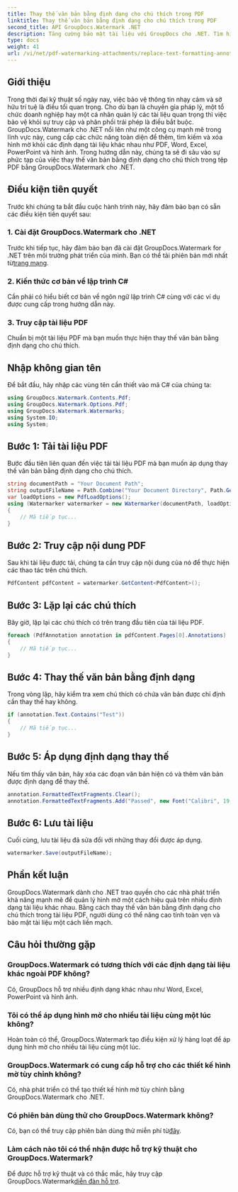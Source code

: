 ```yaml
---
title: Thay thế văn bản bằng định dạng cho chú thích trong PDF
linktitle: Thay thế văn bản bằng định dạng cho chú thích trong PDF
second_title: API GroupDocs.Watermark .NET
description: Tăng cường bảo mật tài liệu với GroupDocs cho .NET. Tìm hiểu cách thay thế văn bản bằng định dạng cho chú thích trong tệp PDF một cách dễ dàng.
type: docs
weight: 41
url: /vi/net/pdf-watermarking-attachments/replace-text-formatting-annotation-pdf/
---
```

## Giới thiệu
Trong thời đại kỹ thuật số ngày nay, việc bảo vệ thông tin nhạy cảm và sở hữu trí tuệ là điều tối quan trọng. Cho dù bạn là chuyên gia pháp lý, một tổ chức doanh nghiệp hay một cá nhân quản lý các tài liệu quan trọng thì việc bảo vệ khỏi sự truy cập và phân phối trái phép là điều bắt buộc. GroupDocs.Watermark cho .NET nổi lên như một công cụ mạnh mẽ trong lĩnh vực này, cung cấp các chức năng toàn diện để thêm, tìm kiếm và xóa hình mờ khỏi các định dạng tài liệu khác nhau như PDF, Word, Excel, PowerPoint và hình ảnh. Trong hướng dẫn này, chúng ta sẽ đi sâu vào sự phức tạp của việc thay thế văn bản bằng định dạng cho chú thích trong tệp PDF bằng GroupDocs.Watermark cho .NET.
## Điều kiện tiên quyết
Trước khi chúng ta bắt đầu cuộc hành trình này, hãy đảm bảo bạn có sẵn các điều kiện tiên quyết sau:
### 1. Cài đặt GroupDocs.Watermark cho .NET
 Trước khi tiếp tục, hãy đảm bảo bạn đã cài đặt GroupDocs.Watermark for .NET trên môi trường phát triển của mình. Bạn có thể tải phiên bản mới nhất từ[trang mạng](https://releases.groupdocs.com/Watermark/net/).
### 2. Kiến thức cơ bản về lập trình C#
Cần phải có hiểu biết cơ bản về ngôn ngữ lập trình C# cùng với các ví dụ được cung cấp trong hướng dẫn này.
### 3. Truy cập tài liệu PDF
Chuẩn bị một tài liệu PDF mà bạn muốn thực hiện thay thế văn bản bằng định dạng cho chú thích.

## Nhập không gian tên
Để bắt đầu, hãy nhập các vùng tên cần thiết vào mã C# của chúng ta:
```csharp
using GroupDocs.Watermark.Contents.Pdf;
using GroupDocs.Watermark.Options.Pdf;
using GroupDocs.Watermark.Watermarks;
using System.IO;
using System;
```
## Bước 1: Tải tài liệu PDF
Bước đầu tiên liên quan đến việc tải tài liệu PDF mà bạn muốn áp dụng thay thế văn bản bằng định dạng cho chú thích.
```csharp
string documentPath = "Your Document Path";
string outputFileName = Path.Combine("Your Document Directory", Path.GetFileName(documentPath));
var loadOptions = new PdfLoadOptions();
using (Watermarker watermarker = new Watermarker(documentPath, loadOptions))
{
    // Mã tiếp tục...
}
```
## Bước 2: Truy cập nội dung PDF
Sau khi tài liệu được tải, chúng ta cần truy cập nội dung của nó để thực hiện các thao tác trên chú thích.
```csharp
PdfContent pdfContent = watermarker.GetContent<PdfContent>();
```
## Bước 3: Lặp lại các chú thích
Bây giờ, lặp lại các chú thích có trên trang đầu tiên của tài liệu PDF.
```csharp
foreach (PdfAnnotation annotation in pdfContent.Pages[0].Annotations)
{
    // Mã tiếp tục...
}
```
## Bước 4: Thay thế văn bản bằng định dạng
Trong vòng lặp, hãy kiểm tra xem chú thích có chứa văn bản được chỉ định cần thay thế hay không.
```csharp
if (annotation.Text.Contains("Test"))
{
    // Mã tiếp tục...
}
```
## Bước 5: Áp dụng định dạng thay thế
Nếu tìm thấy văn bản, hãy xóa các đoạn văn bản hiện có và thêm văn bản được định dạng để thay thế.
```csharp
annotation.FormattedTextFragments.Clear();
annotation.FormattedTextFragments.Add("Passed", new Font("Calibri", 19, FontStyle.Bold), Color.Red, Color.Aqua);
```
## Bước 6: Lưu tài liệu
Cuối cùng, lưu tài liệu đã sửa đổi với những thay đổi được áp dụng.
```csharp
watermarker.Save(outputFileName);
```

## Phần kết luận
GroupDocs.Watermark dành cho .NET trao quyền cho các nhà phát triển khả năng mạnh mẽ để quản lý hình mờ một cách hiệu quả trên nhiều định dạng tài liệu khác nhau. Bằng cách thay thế văn bản bằng định dạng cho chú thích trong tài liệu PDF, người dùng có thể nâng cao tính toàn vẹn và bảo mật tài liệu một cách liền mạch.
## Câu hỏi thường gặp
### GroupDocs.Watermark có tương thích với các định dạng tài liệu khác ngoài PDF không?
Có, GroupDocs hỗ trợ nhiều định dạng khác nhau như Word, Excel, PowerPoint và hình ảnh.
### Tôi có thể áp dụng hình mờ cho nhiều tài liệu cùng một lúc không?
Hoàn toàn có thể, GroupDocs.Watermark tạo điều kiện xử lý hàng loạt để áp dụng hình mờ cho nhiều tài liệu cùng một lúc.
### GroupDocs.Watermark có cung cấp hỗ trợ cho các thiết kế hình mờ tùy chỉnh không?
Có, nhà phát triển có thể tạo thiết kế hình mờ tùy chỉnh bằng GroupDocs.Watermark cho .NET.
### Có phiên bản dùng thử cho GroupDocs.Watermark không?
 Có, bạn có thể truy cập phiên bản dùng thử miễn phí từ[đây](https://releases.groupdocs.com/).
### Làm cách nào tôi có thể nhận được hỗ trợ kỹ thuật cho GroupDocs.Watermark?
 Để được hỗ trợ kỹ thuật và có thắc mắc, hãy truy cập GroupDocs.Watermark[diễn đàn hỗ trợ](https://forum.groupdocs.com/c/watermark/19).